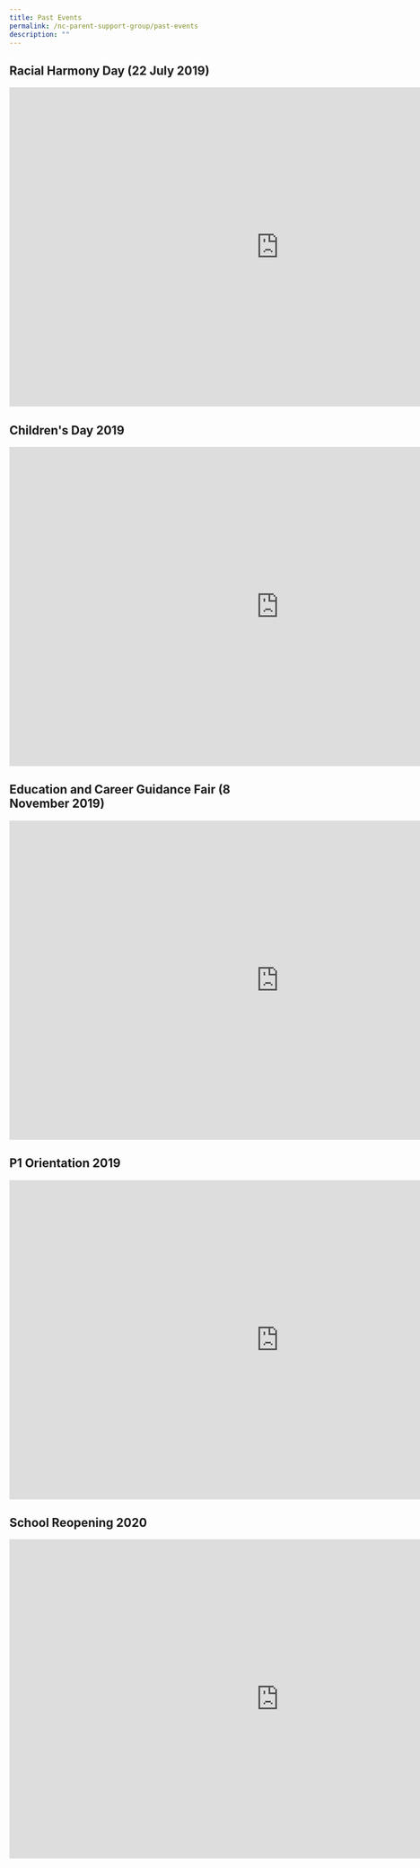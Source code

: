 ```yaml
---
title: Past Events
permalink: /nc-parent-support-group/past-events
description: ""
---
```

## **Racial Harmony Day (22 July 2019)**

<iframe allowfullscreen="true" height="569" width="960" frameborder="0" src="https://docs.google.com/presentation/d/e/2PACX-1vTAJpBnsFw31coN6MV-xzh5Z3_pV8Me0J7v6vI7veTDkGzwSzqtzFeGtc4e4i2nOPupbvW4WjhpNQPU/embed?start=false&amp;loop=false&amp;delayms=10000"></iframe>

## **Children's Day 2019**

<iframe allowfullscreen="true" height="569" width="960" frameborder="0" src="https://docs.google.com/presentation/d/e/2PACX-1vRtvKlAg3d3NQM7YvFHUhdIkfiTSCD3EJFJSsxOFMkm7Rr7oR_kamqDGmPoGvBsfmgwAPL7tE_hfqlT/embed?start=false&amp;loop=false&amp;delayms=10000"></iframe>

## **Education and Career Guidance Fair (8 November 2019)**

<iframe allowfullscreen="true" height="569" width="960" frameborder="0" src="https://docs.google.com/presentation/d/e/2PACX-1vQqge5uREKYuetCSDzu7bdFwrLhKmrPcI_Ru-Jje8rYdOOpNBondtNAU7ecsOgozzbHTj4vgZG6CRQz/embed?start=false&amp;loop=false&amp;delayms=10000"></iframe>

## **P1 Orientation 2019**

<iframe allowfullscreen="true" height="569" width="960" frameborder="0" src="https://docs.google.com/presentation/d/e/2PACX-1vSdpY8Wa04Dvuya4F4RQyTmJSCkOwF1panBFxCMvU967gTXtZ_vy5I_GoZSX1VvuKgJc4gWl1q8NcLM/embed?start=false&amp;loop=false&amp;delayms=10000"></iframe>

## **School Reopening 2020**

<iframe allowfullscreen="true" height="569" width="960" frameborder="0" src="https://docs.google.com/presentation/d/e/2PACX-1vQRu-6oFixkl-Hmlz51p0Ps8ANdNBGD8aoBaR75G_Jw74c7w5tjqPKIplrXF5xTBPLbhpsjmn_WLJIg/embed?start=false&amp;loop=false&amp;delayms=10000"></iframe>